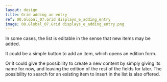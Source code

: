 ```yaml
---
layout: design
title: Grid adding an entry
ref: 00.Global_07.Grid displays_e_adding_entry
image: 00.Global_07.Grid displays_e_adding_entry.png
---
```


In some cases, the list is editable in the sense that new items may be added.

It could be a simple button to add an item, which opens an edition form.

Or it could give the possibility to create a new content by simply giving its name for now, and leaving the edition of the rest of the fields for later. The possibility to search for an existing item to insert in the list is also offered.

